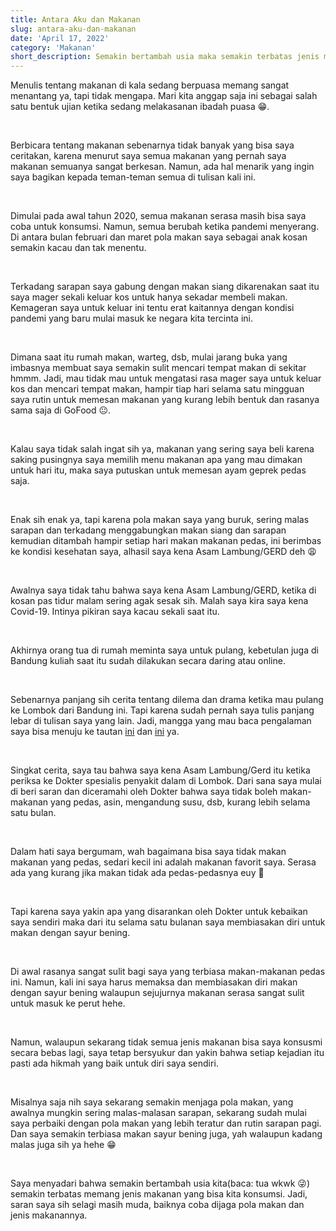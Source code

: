 ```yaml
---
title: Antara Aku dan Makanan
slug: antara-aku-dan-makanan
date: 'April 17, 2022'
category: 'Makanan'
short_description: Semakin bertambah usia maka semakin terbatas jenis makanan yang bisa kita konsumsi.
---
```


Menulis tentang makanan di kala sedang berpuasa memang sangat menantang ya, tapi tidak mengapa. Mari kita anggap saja ini sebagai salah satu bentuk ujian ketika sedang melakasanan ibadah puasa 😁.

<br/>

Berbicara tentang makanan sebenarnya tidak banyak yang bisa saya ceritakan, karena menurut saya semua makanan yang pernah saya makanan semuanya sangat berkesan. Namun, ada hal menarik yang ingin saya bagikan kepada teman-teman semua di tulisan kali ini.

<br/>

Dimulai pada awal tahun 2020, semua makanan serasa masih bisa saya coba untuk konsumsi. Namun, semua berubah ketika pandemi menyerang. Di antara bulan februari dan maret pola makan saya sebagai anak kosan semakin kacau dan tak menentu.

<br/>

Terkadang sarapan saya gabung dengan makan siang dikarenakan saat itu saya mager sekali keluar kos untuk hanya sekadar membeli makan. Kemageran saya untuk keluar ini tentu erat kaitannya dengan kondisi pandemi yang baru mulai masuk ke negara kita tercinta ini.

<br/>

Dimana saat itu rumah makan, warteg, dsb, mulai jarang buka yang imbasnya membuat saya semakin sulit  mencari tempat makan di sekitar hmmm. Jadi, mau tidak mau untuk mengatasi rasa mager saya untuk keluar kos dan mencari tempat makan, hampir tiap hari selama satu mingguan saya rutin untuk memesan makanan yang kurang lebih bentuk dan rasanya sama saja di GoFood 😐.

<br/>

Kalau saya tidak salah ingat sih ya, makanan yang sering saya beli karena saking pusingnya saya memilih menu makanan apa yang mau dimakan untuk hari itu, maka saya putuskan untuk memesan ayam geprek pedas saja.

<br/>

Enak sih enak ya, tapi karena pola makan saya yang buruk, sering malas sarapan dan terkadang menggabungkan makan siang dan sarapan kemudian ditambah hampir setiap hari makan makanan pedas, ini berimbas ke kondisi kesehatan saya, alhasil saya kena Asam Lambung/GERD deh 😩

<br/>

Awalnya saya tidak tahu bahwa saya kena Asam Lambung/GERD, ketika di kosan pas tidur malam sering agak sesak sih. Malah saya kira saya kena Covid-19. Intinya pikiran saya kacau sekali saat itu. 

<br/>

Akhirnya orang tua di rumah meminta saya untuk pulang, kebetulan juga di Bandung kuliah saat itu sudah dilakukan secara daring atau online.

<br/>

Sebenarnya panjang sih cerita tentang dilema dan drama ketika mau pulang ke Lombok dari Bandung ini. Tapi karena sudah pernah saya tulis panjang lebar di tulisan saya yang lain. Jadi, mangga yang mau baca pengalaman saya bisa menuju ke tautan [ini](https://medium.com/cerita-kehidupanku/pengalaman-menjaga-kesehatan-tubuh-dan-pikiran-34d59040eb5a) dan [ini](https://muhfaridzia.netlify.app/blog/balik-kampung-disaat-wabah-covid-19) ya.

<br/>

Singkat cerita, saya tau bahwa saya kena Asam Lambung/Gerd itu ketika periksa ke Dokter spesialis penyakit dalam di Lombok. Dari sana saya mulai di beri saran dan diceramahi oleh Dokter bahwa saya tidak boleh makan-makanan yang pedas, asin, mengandung susu, dsb, kurang lebih selama satu bulan.

<br/>

Dalam hati saya bergumam, wah bagaimana bisa saya tidak makan makanan yang pedas, sedari kecil ini adalah makanan favorit saya. Serasa ada yang kurang jika makan tidak ada pedas-pedasnya euy 😬

<br/>

Tapi karena saya yakin apa yang disarankan oleh Dokter untuk kebaikan saya sendiri maka dari itu selama satu bulanan saya membiasakan diri untuk makan dengan sayur bening.

<br/>

Di awal rasanya sangat sulit bagi saya yang terbiasa makan-makanan pedas ini. Namun, kali ini saya harus  memaksa dan membiasakan diri makan dengan sayur bening walaupun sejujurnya makanan serasa sangat sulit untuk masuk ke perut hehe.

<br/>

Namun, walaupun sekarang tidak semua jenis makanan bisa saya konsusmi secara bebas lagi, saya tetap bersyukur dan yakin bahwa setiap kejadian itu pasti ada hikmah yang baik untuk diri saya sendiri.

<br/>

Misalnya saja nih  saya sekarang semakin menjaga pola makan, yang awalnya mungkin sering malas-malasan sarapan, sekarang sudah mulai saya perbaiki dengan pola makan yang lebih teratur dan rutin sarapan pagi. Dan saya semakin terbiasa makan sayur bening juga, yah walaupun kadang malas juga sih ya hehe 😁

<br/>

Saya menyadari bahwa semakin bertambah usia kita(baca: tua wkwk 😜) semakin terbatas memang jenis makanan yang bisa kita konsumsi. Jadi, saran saya sih selagi masih muda, baiknya coba dijaga pola makan dan jenis makanannya.

<br/>